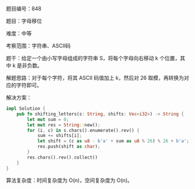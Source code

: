 题目编号：848

题目：字母移位

难度：中等

考察范围：字符串、ASCII码

题干：给定一个由小写字母组成的字符串 S，将每个字母向右移动 k 个位置，其中 k 是非负数。

解题思路：对于每个字符，将其 ASCII 码值加上 k，然后对 26 取模，再转换为对应的字符即可。

解决方案：

```rust
impl Solution {
    pub fn shifting_letters(s: String, shifts: Vec<i32>) -> String {
        let mut sum = 0;
        let mut res = String::new();
        for (i, c) in s.chars().enumerate().rev() {
            sum += shifts[i];
            let shift = (c as u8 - b'a' + sum as u8 % 26) % 26 + b'a';
            res.push(shift as char);
        }
        res.chars().rev().collect()
    }
}
```

算法复杂度：时间复杂度为 O(n)，空间复杂度为 O(n)。
